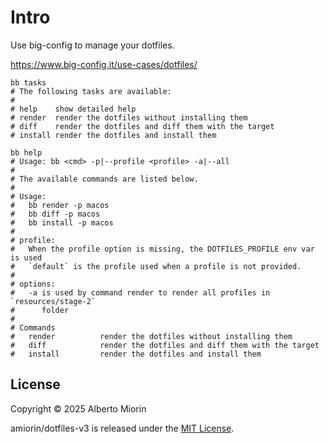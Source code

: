 # Intro
Use big-config to manage your dotfiles.

https://www.big-config.it/use-cases/dotfiles/

``` shell
bb tasks
# The following tasks are available:
# 
# help    show detailed help
# render  render the dotfiles without installing them
# diff    render the dotfiles and diff them with the target
# install render the dotfiles and install them

bb help
# Usage: bb <cmd> -p|--profile <profile> -a|--all
# 
# The available commands are listed below.
# 
# Usage:
#   bb render -p macos
#   bb diff -p macos
#   bb install -p macos
# 
# profile:
#   When the profile option is missing, the DOTFILES_PROFILE env var is used
#   `default` is the profile used when a profile is not provided.
# 
# options:
#   -a is used by command render to render all profiles in `resources/stage-2`
#      folder
# 
# Commands
#   render          render the dotfiles without installing them
#   diff            render the dotfiles and diff them with the target
#   install         render the dotfiles and install them
```

## License

Copyright © 2025 Alberto Miorin

amiorin/dotfiles-v3 is released under the [MIT License](https://opensource.org/licenses/MIT).
